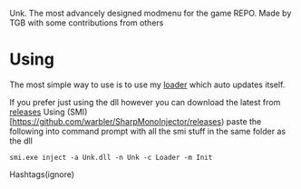 Unk.
The most advancely designed modmenu for the game REPO. 
Made by TGB with some contributions from others

# Using
The most simple way to use is to use my [loader](https://github.com/thegreenbandit/loader/releases)
which auto updates itself.

If you prefer just using the dll however you can download the latest from [releases](https://thegreenbandit/unk/releases)
Using (SMI)[https://github.com/warbler/SharpMonoInjector/releases) paste the following into command prompt with all the smi stuff in the same folder as the dll
```
smi.exe inject -a Unk.dll -n Unk -c Loader -m Init
```

Hashtags(ignore)
<!-- REPO, R.E.P.O, REPO mod menu, REPO Hack, REPO Cheat -->